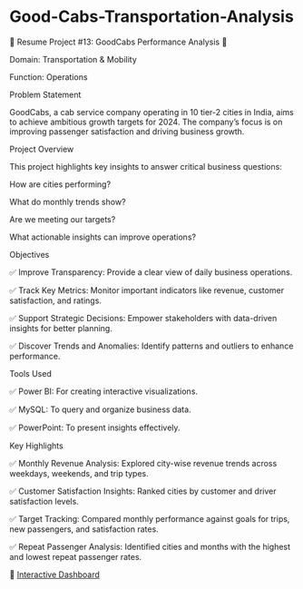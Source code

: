 # Good-Cabs-Transportation-Analysis

🌟 Resume Project #13: GoodCabs Performance Analysis 🌟

Domain: Transportation & Mobility

Function: Operations

Problem Statement

GoodCabs, a cab service company operating in 10 tier-2 cities in India, aims to achieve ambitious growth targets for 2024. The company’s focus is on improving passenger satisfaction and driving business growth.

Project Overview

This project highlights key insights to answer critical business questions:

How are cities performing?

What do monthly trends show?

Are we meeting our targets?

What actionable insights can improve operations?

Objectives

✅ Improve Transparency: Provide a clear view of daily business operations.

✅ Track Key Metrics: Monitor important indicators like revenue, customer satisfaction, and ratings.

✅ Support Strategic Decisions: Empower stakeholders with data-driven insights for better planning.

✅ Discover Trends and Anomalies: Identify patterns and outliers to enhance performance.

Tools Used

✅ Power BI: For creating interactive visualizations.

✅ MySQL: To query and organize business data.

✅ PowerPoint: To present insights effectively.

Key Highlights

✅ Monthly Revenue Analysis: Explored city-wise revenue trends across weekdays, weekends, and trip types.

✅ Customer Satisfaction Insights: Ranked cities by customer and driver satisfaction levels.

✅ Target Tracking: Compared monthly performance against goals for trips, new passengers, and satisfaction rates.

✅ Repeat Passenger Analysis: Identified cities and months with the highest and lowest repeat passenger rates.

🔗 [Interactive Dashboard](https://app.powerbi.com/view?r=eyJrIjoiZDc5MGZlYzQtYjAyMi00MzFhLWE0NWMtZWJiZGZkNjdjM2M0IiwidCI6ImM2ZTU0OWIzLTVmNDUtNDAzMi1hYWU5LWQ0MjQ0ZGM1YjJjNCJ9)  
